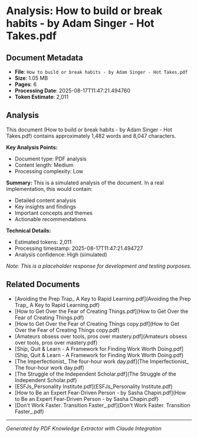 # Analysis: How to build or break habits - by Adam Singer - Hot Takes.pdf

## Document Metadata
- **File**: `How to build or break habits - by Adam Singer - Hot Takes.pdf`
- **Size**: 1.05 MB
- **Pages**: 6
- **Processing Date**: 2025-08-17T11:47:21.494760
- **Token Estimate**: 2,011

## Analysis

This document (How to build or break habits - by Adam Singer - Hot Takes.pdf) contains approximately 1,482 words and 8,047 characters.

**Key Analysis Points:**
- Document type: PDF analysis
- Content length: Medium
- Processing complexity: Low

**Summary:**
This is a simulated analysis of the document. In a real implementation, this would contain:
- Detailed content analysis
- Key insights and findings
- Important concepts and themes
- Actionable recommendations

**Technical Details:**
- Estimated tokens: 2,011
- Processing timestamp: 2025-08-17T11:47:21.494727
- Analysis confidence: High (simulated)

*Note: This is a placeholder response for development and testing purposes.*

## Related Documents

- [Avoiding the Prep Trap_ A Key to Rapid Learning.pdf](Avoiding the Prep Trap_ A Key to Rapid Learning.pdf)
- [How to Get Over the Fear of Creating Things.pdf](How to Get Over the Fear of Creating Things.pdf)
- [How to Get Over the Fear of Creating Things copy.pdf](How to Get Over the Fear of Creating Things copy.pdf)
- [Amateurs obsess over tools, pros over mastery.pdf](Amateurs obsess over tools, pros over mastery.pdf)
- [Ship, Quit & Learn - A Framework for Finding Work Worth Doing.pdf](Ship, Quit & Learn - A Framework for Finding Work Worth Doing.pdf)
- [The Imperfectionist_ The four-hour work day.pdf](The Imperfectionist_ The four-hour work day.pdf)
- [The Struggle of the Independent Scholar.pdf](The Struggle of the Independent Scholar.pdf)
- [ESFJs_Personality Institute.pdf](ESFJs_Personality Institute.pdf)
- [How to Be an Expert Fear-Driven Person - by Sasha Chapin.pdf](How to Be an Expert Fear-Driven Person - by Sasha Chapin.pdf)
- [Don't Work Faster. Transition Faster_.pdf](Don't Work Faster. Transition Faster_.pdf)

---
*Generated by PDF Knowledge Extractor with Claude Integration*